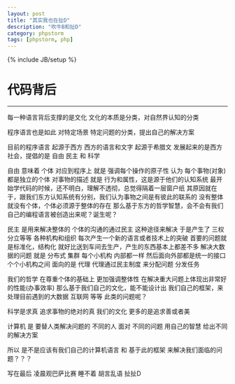 ```yaml
---
layout: post
title: "其实我也在扯D"
description: "吹牛B和扯D"
category: phpstorm
tags: [phpstorm, php]
---
```

{% include JB/setup %}
# 代码背后
---
>
每一种语言背后支撑的是文化
文化的本质是分类，对自然界认知的分类

程序语言也是如此
对特定场景 特定问题的分类，提出自己的解决方案
>
目前的程序语言 起源于西方
西方的语言和文字 起源于希腊文 
发展起来的是西方社会，提倡的是 自由 民主 和 科学
>
自由 意味着 个体 对应到程序上 就是 强调每个操作的原子性 
认为 每个事物(对象)都是独立的个体
对事物的描述 就是 行为和属性，这是源于他们的认知系统
最开始学代码的时候，还不明白，理解不透彻，总觉得隔着一层窗户纸
其原因就在于，跟我们东方认知系统有分别，我们认为事物之间是有彼此的联系的
没有整体 就没有个体，个体必须源于整体的存在
那么基于东方的哲学智慧，会不会有我们自己的编程语言被创造出来呢？诞生呢？
>
民主 是用来解决整体的 个体的沟通的通过民主 这种途径来解决 于是产生了
三权分立等等 各种机构和组织 每次产生一个新的语言或者技术上的突破
首要的问题就是标准化，结构化 就好比送到车间去生产，产生的东西基本上都差不多
解决大数据的问题 就是 分布式 集群 每个小机构 内部都一样 然后面向外部都是统一的接口
个个小机构之间 面向的是 代理 代理通过民主制度 来分配问题 分发任务
>
我们的哲学 在尊重个体的基础上 更加强调整体性 在解决重大问题上体现出非常好的性能(办事效率)
那么基于我们自己的文化，能不能设计出 我们自己的框架，来处理目前遇到的大数据 互联网 等等
此类的问题呢？
>
科学是求真 追求事物的绝对的真
我们的文化 更多的是追求善或者美
>
计算机 是 要替人类解决问题的
不同的人 面对 不同的问题 用自己的智慧 给出不同的解决方案
>
所以 是不是应该有我们自己的计算机语言 和 基于此的框架
来解决我们面临的问题？？？

>
写在最后
凌晨观巴萨比赛 睡不着 胡言乱语 扯扯D